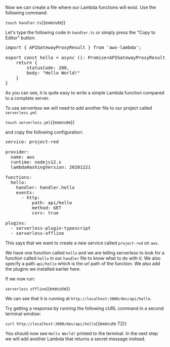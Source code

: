 Now we can create a file where our Lambda functions will exist. Use the following command:

`touch handler.ts`{{execute}}

Let's type the following code in `handler.ts` or simply press the "Copy to Editor" button:

<pre class="file" data-filename="project-red/handler.ts" data-target="replace">
import { APIGatewayProxyResult } from 'aws-lambda';

export const hello = async (): Promise&lt;APIGatewayProxyResult&gt; => {
    return {
        statusCode: 200,
        body: "Hello World!"
    }
}
</pre>

As you can see, it is quite easy to write a simple Lambda function compared to a complete server.

To use serverless we will need to add another file to our project called `serverless.yml`

`touch serverless.yml`{{execute}}

and copy the following configuration:

<pre class="file" data-filename="project-red/serverless.yml" data-target="replace">
service: project-red

provider:
  name: aws
  runtime: nodejs12.x
  lambdaHashingVersion: 20201221

functions:
  hello:
    handler: handler.hello
    events:
      - http:
          path: api/hello
          method: GET
          cors: true
    
plugins:
  - serverless-plugin-typescript
  - serverless-offline
</pre>

This says that we want to create a new service called `project-red` on `aws`.

We have one function called `hello` and we are telling serverless to look for a function called `hello` in our `handler` file to know what to do with it. We also specify a path `api/hello` which is the url path of the function. We also add the plugins we installed earlier here.

If we now run:

`serverless offline`{{execute}}

We can see that it is running at `http://localhost:3000/dev/api/hello`.

Try getting a response by running the following cURL command in a second terminal window:

`curl http://localhost:3000/dev/api/hello`{{execute T2}}

You should now see `Hello World!` printed to the terminal. In the next step we will add another Lambda that returns a secret message instead.